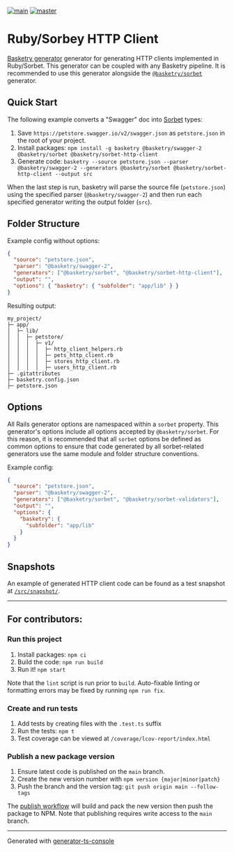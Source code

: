 [![main](https://github.com/basketry/sorbet-http-client/workflows/build/badge.svg?branch=main&event=push)](https://github.com/basketry/sorbet-http-client/actions?query=workflow%3Abuild+branch%3Amain+event%3Apush)
[![master](https://img.shields.io/npm/v/@basketry/sorbet-http-client)](https://www.npmjs.com/package/@basketry/sorbet-http-client)

# Ruby/Sorbey HTTP Client

[Basketry generator](https://github.com/basketry) generator for generating HTTP clients implemented in Ruby/Sorbet. This generator can be coupled with any Basketry pipeline. It is recommended to use this generator alongside the [`@basketry/sorbet`](https://github.com/basketry/sorbet) generator.

## Quick Start

The following example converts a "Swagger" doc into [Sorbet](https://sorbet.org/) types:

1. Save `https://petstore.swagger.io/v2/swagger.json` as `petstore.json` in the root of your project.
1. Install packages: `npm install -g basketry @basketry/swagger-2 @basketry/sorbet @basketry/sorbet-http-client`
1. Generate code: `basketry --source petstore.json --parser @basketry/swagger-2 --generators @basketry/sorbet @basketry/sorbet-http-client --output src`

When the last step is run, basketry will parse the source file (`petstore.json`) using the specified parser (`@basketry/swagger-2`) and then run each specified generator writing the output folder (`src`).

## Folder Structure

Example config without options:

```json
{
  "source": "petstore.json",
  "parser": "@basketry/swagger-2",
  "generators": ["@basketry/sorbet", "@basketry/sorbet-http-client"],
  "output": "",
  "options": { "basketry": { "subfolder": "app/lib" } }
}
```

Resulting output:

```
my_project/
├─ app/
│  ├─ lib/
│  │  ├─ petstore/
│  │  │  ├─ v1/
│  │  │  │  ├─ http_client_helpers.rb
│  │  │  │  ├─ pets_http_client.rb
│  │  │  │  ├─ stores_http_client.rb
│  │  │  │  ├─ users_http_client.rb
├─ .gitattributes
├─ basketry.config.json
├─ petstore.json
```

## Options

All Rails generator options are namespaced within a `sorbet` property. This generator's options include all options accepted by `@basketry/sorbet`. For this reason, it is recommended that all `sorbet` options be defined as common options to ensure that code generated by all sorbet-related generators use the same module and folder structure conventions.

Example config:

```json
{
  "source": "petstore.json",
  "parser": "@basketry/swagger-2",
  "generators": ["@basketry/sorbet", "@basketry/sorbet-validators"],
  "output": "",
  "options": {
    "basketry": {
      "subfolder": "app/lib"
    }
  }
}
```

## Snapshots

An example of generated HTTP client code can be found as a test snapshot at [`/src/snapshot/`](./src/snapshot/).

---

## For contributors:

### Run this project

1.  Install packages: `npm ci`
1.  Build the code: `npm run build`
1.  Run it! `npm start`

Note that the `lint` script is run prior to `build`. Auto-fixable linting or formatting errors may be fixed by running `npm run fix`.

### Create and run tests

1.  Add tests by creating files with the `.test.ts` suffix
1.  Run the tests: `npm t`
1.  Test coverage can be viewed at `/coverage/lcov-report/index.html`

### Publish a new package version

1. Ensure latest code is published on the `main` branch.
1. Create the new version number with `npm version {major|minor|patch}`
1. Push the branch and the version tag: `git push origin main --follow-tags`

The [publish workflow](https://github.com/basketry/sorbet-validators/actions/workflows/publish.yml) will build and pack the new version then push the package to NPM. Note that publishing requires write access to the `main` branch.

---

Generated with [generator-ts-console](https://www.npmjs.com/package/generator-ts-console)
